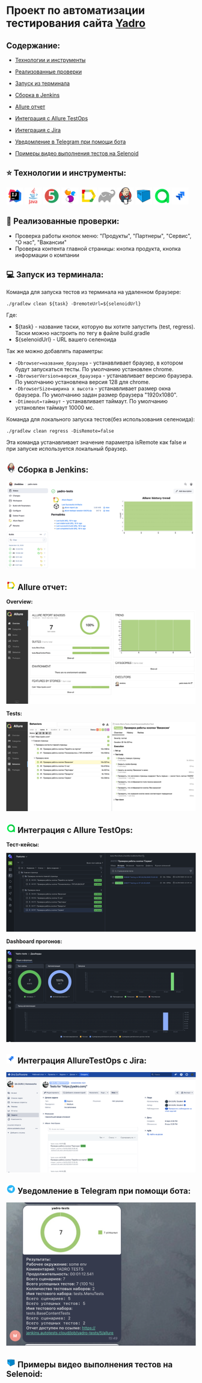
# Проект по автоматизации тестирования сайта [Yadro](https://yadro.com/)

## **Содержание:**

* [Технологии и инструменты](#технологии-и-инструменты)

* [Реализованные проверки](#реализованные-проверки)

* [Запуск из терминала](#запуск-из-терминала)

* [Сборка в Jenkins](#сборка-в-jenkins)

* [Allure отчет](#allure-отчет)

* [Интеграция с Allure TestOps](#интеграция-с-allure-testops)

* [Интеграция с Jira](#интеграция-с-jira)

* [Уведомление в Telegram при помощи бота](#уведомление-в-telegram-при-помощи-бота)

* [Примеры видео выполнения тестов на Selenoid](#примеры-видео-выполнения-тестов-на-selenoid)


## :star: Технологии и инструменты:

<p>
<img width="45" alt="IntelliJ IDEA" src="media/icons/Idea.svg">
<img width="45" alt="Java" src="media/icons/java.svg">
<img width="45" alt="JUnit5" src="media/icons/Junit5.svg">
<img width="45" alt="Selenide" src="media/icons/Selenide.svg">
<img width="45" alt="Allure" src="media/icons/Allure.svg">
<img width="45" alt="Gradle" src="media/icons/gradle-original.svg">
<img width="45" alt="Jenkins" src="media/icons/jenkins.svg">
<img width="45" alt="Selenoid" src="media/icons/Selenoid.svg">
<img width="45" alt="Selenoid" src="media/icons/Allure_TO.svg">
<img width="45" alt="Selenoid" src="media/icons/jira.svg">
</p>


## :open_file_folder: Реализованные проверки:

- Проверка работы кнопок меню: "Продукты", "Партнеры", "Сервис", "О нас", "Вакансии"
- Проверка контента главной страницы: кнопка продукта, кнопка информации о компании

## :computer: Запуск из терминала:

<p>Команда для запуска тестов из терминала на удаленном браузере:</p>

```
./gradlew clean ${task} -DremoteUrl=${selenoidUrl}
```

Где: 
- ${task} - название таски, которую вы хотите запустить (test, regress). Таски можно настроить по тегу в файле build.gradle
- ${selenoidUrl} - URL вашего селеноида

Так же можно добавлять параметры:
- `-Dbrowser=название_браузера` - устанавливает браузер, в котором будут запускаться тесты. По умолчанию установлен chrome.
- `-DbrowserVersion=версия_браузера` - устанавливает версию браузера. По умолчанию установлена версия 128 для chrome.
- `-DbrowserSize=ширина x высота` - устанавливает размер окна браузера. По умолчанию задан размер браузера "1920x1080".
- `-Dtimeout=таймаут` - устанавливает таймаут. По умолчанию установлен таймаут 10000 мс.

Команда для локального запуска тестов(без использования селеноида):

```
./gradlew clean regress -DisRemote=false
```

Эта команда устанавливает значение параметра isRemote как false и при запуске используется локальный браузер.

## <img width="25" alt="Jenkins" src="media/icons/jenkins.svg"> Сборка в Jenkins:

<img alt="Сборка в Jenkins" src="media/images/jenkins.png">


## <img width="25" alt="Allure" src="media/icons/Allure.svg"> Allure отчет:

**Overview:**

<img alt="Allure отчет" src="media/images/allure.png">

**Tests:**

<img alt="Allure отчет: тесты" src="media/images/allure-tests.png">


## <img width="25" alt="AllureTestOps" src="media/icons/Allure_TO.svg"> Интеграция с Allure TestOps:

**Тест-кейсы:**

<img alt="Интеграция с Allure TestOps" src="media/images/AllureTestOps.png">

**Dashboard прогонов:**

<img alt="Интеграция с Allure TestOps: прогоны" src="media/images/AllureTestOps-прогоны.png">


## <img width="25" alt="Jira" src="media/icons/jira.svg"> Интеграция AllureTestOps с Jira:

<img alt="Интеграция с Jira" src="media/images/jira.png">


## <img width="25" alt="telegram" src="media/icons/telegram.svg"> Уведомление в Telegram при помощи бота:

<img alt="Интеграция с Jira" src="media/images/telegram.png">


## <img width="25" alt="Selenoid" src="media/icons/Selenoid.svg"> Примеры видео выполнения тестов на Selenoid: